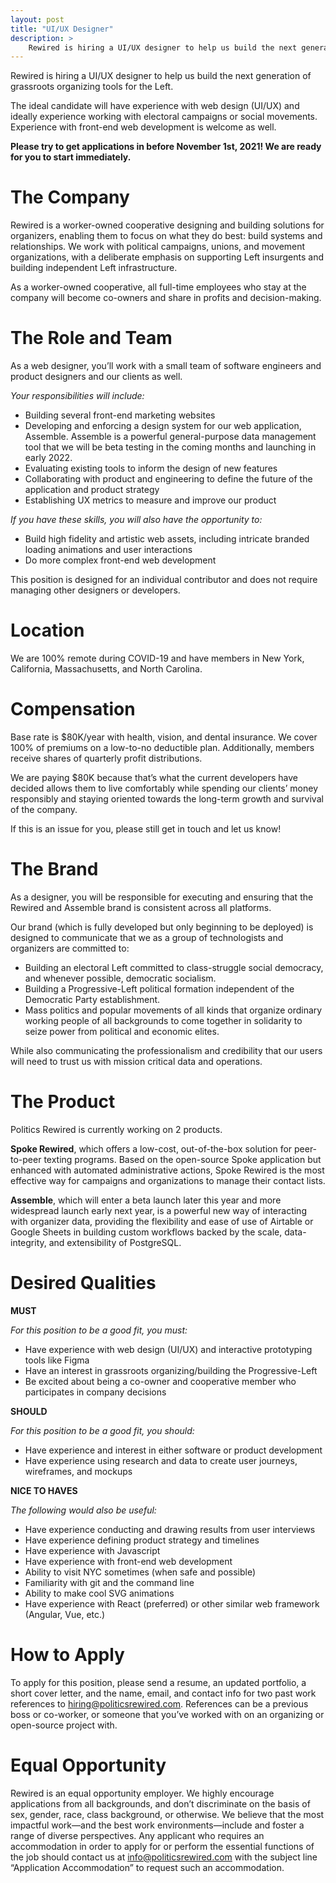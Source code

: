 ```yaml
---
layout: post
title: "UI/UX Designer"
description: >
	Rewired is hiring a UI/UX designer to help us build the next generation of grassroots organizing tools for the Left.
---
```


Rewired is hiring a UI/UX designer to help us build the next generation of grassroots organizing tools for the Left.

The ideal candidate will have experience with web design (UI/UX) and ideally experience working with electoral campaigns or social movements. Experience with front-end web development is welcome as well.

**Please try to get applications in before November 1st, 2021! We are ready for you to start immediately.**

# The Company

Rewired is a worker-owned cooperative designing and building solutions for organizers, enabling them to focus on what they do best: build systems and relationships. We work with political campaigns, unions, and movement organizations, with a deliberate emphasis on supporting Left insurgents and building independent Left infrastructure.

As a worker-owned cooperative, all full-time employees who stay at the company will become co-owners and share in profits and decision-making.

# The Role and Team

As a web designer, you’ll work with a small team of software engineers and product designers and our clients as well.

_Your responsibilities will include:_

- Building several front-end marketing websites
- Developing and enforcing a design system for our web application, Assemble. Assemble is a powerful general-purpose data management tool that we will be beta testing in the coming months and launching in early 2022.
- Evaluating existing tools to inform the design of new features
- Collaborating with product and engineering to define the future of the application and product strategy
- Establishing UX metrics to measure and improve our product

_If you have these skills, you will also have the opportunity to:_

- Build high fidelity and artistic web assets, including intricate branded loading animations and user interactions
- Do more complex front-end web development

This position is designed for an individual contributor and does not require managing other designers or developers.

# Location

We are 100% remote during COVID-19 and have members in New York, California, Massachusetts, and North Carolina.

# Compensation

Base rate is $80K/year with health, vision, and dental insurance. We cover 100% of premiums on a low-to-no deductible plan. Additionally, members receive shares of quarterly profit distributions.

We are paying $80K because that’s what the current developers have decided allows them to live comfortably while spending our clients’ money responsibly and staying oriented towards the long-term growth and survival of the company.

If this is an issue for you, please still get in touch and let us know!

# The Brand

As a designer, you will be responsible for executing and ensuring that the Rewired and Assemble brand is consistent across all platforms.

Our brand (which is fully developed but only beginning to be deployed) is designed to communicate that we as a group of technologists and organizers are committed to:

- Building an electoral Left committed to class-struggle social democracy, and whenever possible, democratic socialism.
- Building a Progressive-Left political formation independent of the Democratic Party establishment.
- Mass politics and popular movements of all kinds that organize ordinary working people of all backgrounds to come together in solidarity to seize power from political and economic elites.

While also communicating the professionalism and credibility that our users will need to trust us with mission critical data and operations.

# The Product

Politics Rewired is currently working on 2 products.

**Spoke Rewired**, which offers a low-cost, out-of-the-box solution for peer-to-peer texting programs. Based on the open-source Spoke application but enhanced with automated administrative actions, Spoke Rewired is the most effective way for campaigns and organizations to manage their contact lists.

**Assemble**, which will enter a beta launch later this year and more widespread launch early next year, is a powerful new way of interacting with organizer data, providing the flexibility and ease of use of Airtable or Google Sheets in building custom workflows backed by the scale, data-integrity, and extensibility of PostgreSQL.

# Desired Qualities

**MUST**

_For this position to be a good fit, you must:_

- Have experience with web design (UI/UX) and interactive prototyping tools like Figma
- Have an interest in grassroots organizing/building the Progressive-Left
- Be excited about being a co-owner and cooperative member who participates in company decisions

**SHOULD**

_For this position to be a good fit, you should:_

- Have experience and interest in either software or product development
- Have experience using research and data to create user journeys, wireframes, and mockups

**NICE TO HAVES**

_The following would also be useful:_

- Have experience conducting and drawing results from user interviews
- Have experience defining product strategy and timelines
- Have experience with Javascript
- Have experience with front-end web development
- Ability to visit NYC sometimes (when safe and possible)
- Familiarity with git and the command line
- Ability to make cool SVG animations
- Have experience with React (preferred) or other similar web framework (Angular, Vue, etc.)

# How to Apply

To apply for this position, please send a resume, an updated portfolio, a short cover letter, and the name, email, and contact info for two past work references to hiring@politicsrewired.com. References can be a previous boss or co-worker, or someone that you’ve worked with on an organizing or open-source project with.

# Equal Opportunity

Rewired is an equal opportunity employer. We highly encourage applications from all backgrounds, and don’t discriminate on the basis of sex, gender, race, class background, or otherwise. We believe that the most impactful work—and the best work environments—include and foster a range of diverse perspectives. Any applicant who requires an accommodation in order to apply for or perform the essential functions of the job should contact us at info@politicsrewired.com with the subject line “Application Accommodation” to request such an accommodation.
